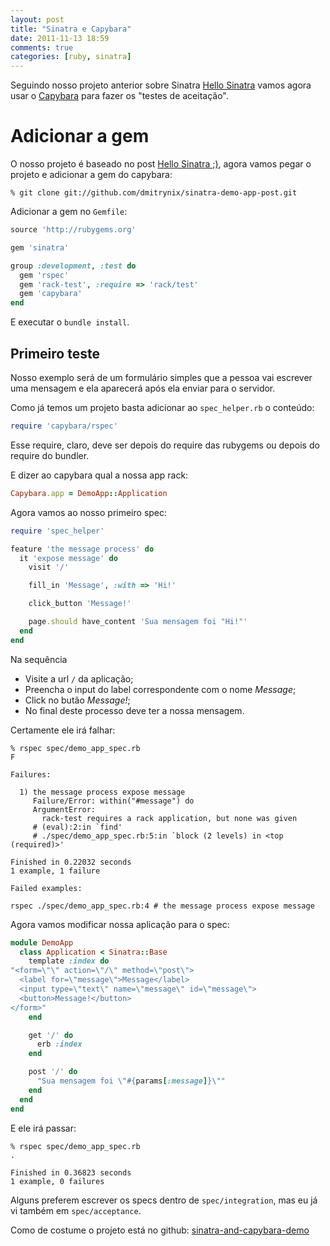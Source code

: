 ```yaml
---
layout: post
title: "Sinatra e Capybara"
date: 2011-11-13 18:59
comments: true
categories: [ruby, sinatra]
---
```


Seguindo nosso projeto anterior sobre Sinatra
[Hello Sinatra](/hello-sinatra/) vamos agora usar o
[Capybara](https://github.com/jnicklas/capybara) para fazer os "testes de
aceitação".

# Adicionar a gem

O nosso projeto é baseado no post [Hello Sinatra ;)](/hello-sinatra/),
agora vamos pegar o projeto e adicionar a gem do capybara:

    % git clone git://github.com/dmitrynix/sinatra-demo-app-post.git

Adicionar a gem no `Gemfile`:

```ruby
source 'http://rubygems.org'

gem 'sinatra'

group :development, :test do
  gem 'rspec'
  gem 'rack-test', :require => 'rack/test'
  gem 'capybara'
end
```

E executar o `bundle install`.

## Primeiro teste

Nosso exemplo será de um formulário simples que a pessoa vai escrever uma
mensagem e ela aparecerá após ela enviar para o servidor.

Como já temos um projeto basta adicionar ao `spec_helper.rb` o conteúdo:

```ruby
require 'capybara/rspec'
```

Esse require, claro, deve ser depois do require das rubygems ou depois do
require do bundler.

E dizer ao capybara qual a nossa app rack:

```ruby
Capybara.app = DemoApp::Application
```

Agora vamos ao nosso primeiro spec:

```ruby
require 'spec_helper'

feature 'the message process' do
  it 'expose message' do
    visit '/'

    fill_in 'Message', :with => 'Hi!'

    click_button 'Message!'

    page.should have_content 'Sua mensagem foi "Hi!"'
  end
end
```

Na sequência

* Visite a url `/` da aplicação;
* Preencha o input do label correspondente com o nome *Message*;
* Click no butão *Message!*;
* No final deste processo deve ter a nossa mensagem.

Certamente ele irá falhar:

    % rspec spec/demo_app_spec.rb
    F

    Failures:

      1) the message process expose message
         Failure/Error: within("#message") do
         ArgumentError:
           rack-test requires a rack application, but none was given
         # (eval):2:in `find'
         # ./spec/demo_app_spec.rb:5:in `block (2 levels) in <top (required)>'

    Finished in 0.22032 seconds
    1 example, 1 failure

    Failed examples:

    rspec ./spec/demo_app_spec.rb:4 # the message process expose message

Agora vamos modificar nossa aplicação para o spec:


```ruby
module DemoApp
  class Application < Sinatra::Base
    template :index do
"<form=\"\" action=\"/\" method=\"post\">
  <label for=\"message\">Message</label>
  <input type=\"text\" name=\"message\" id=\"message\">
  <button>Message!</button>
</form>"
    end

    get '/' do
      erb :index
    end

    post '/' do
      "Sua mensagem foi \"#{params[:message]}\""
    end
  end
end
```

E ele irá passar:

    % rspec spec/demo_app_spec.rb
    .

    Finished in 0.36823 seconds
    1 example, 0 failures

Alguns preferem escrever os specs dentro de `spec/integration`, mas eu já
vi também em `spec/acceptance`.

Como de costume o projeto está no github:
[sinatra-and-capybara-demo](https://github.com/dmitrynix/sinatra-and-capybara-demo)

